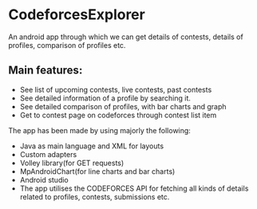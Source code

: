 # CodeforcesExplorer
An android app through which we can get details of contests, details of profiles, comparison of profiles etc.
## Main features:
- See list of upcoming contests, live contests, past contests
- See detailed information of a profile by searching it.
- See detailed comparison of profiles, with bar charts and graph
- Get to contest page on codeforces through contest list item

The app has been made by using majorly the following:
- Java as main language and XML for layouts
- Custom adapters
- Volley library(for GET requests)
- MpAndroidChart(for line charts and bar charts)
- Android studio
- The app utilises the CODEFORCES API for fetching all kinds of details related to profiles, contests, submissions etc.
